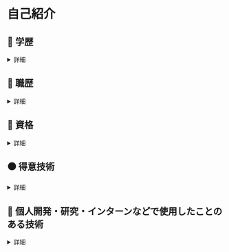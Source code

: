 # 自己紹介
## :school: 学歴
<details><summary>詳細</summary>
2017/4 ~ 2021/9  
**早稲田大学 基幹理工学部 情報理工学科**  
  
2021/9 ~  
**東京大学大学院 情報理工学系研究科 コンピュータ科学専攻**  

</details>

## :office: 職歴
<details><summary>詳細</summary>
  
2018/3~2019/5  
**SOMPOコミュニケーションズ ： コールセンター事故受付窓口**  
損保ジャパン日本興亜の自動車事故受付窓口のコールセンター。お客様の情報や事故状況の聴取、実際に保険対応をする部署への引き継ぎ。　　  
  
2018/7~2021/3  
**家庭教師のトライ ： 家庭教師**  
数・英メインで小・中・高生の指導  
  
2020/12~  
**相席居酒屋 ： 配膳・案内業務**  

2021/9~  
**イベントスタッフ ： 案内業務**  

2021/11~2021/12  
**株式会社Recruit ： バックエンドエンジニア**  
検索エンジン周りの機能追加

2022/2~2022/4  
**株式会社Pixiv ： 機械学習エンジニア**  
画像認識を用いたタグのレコメンド機能開発

2022/5~
**株式会社CyberAgent ： 機械学習エンジニア**  
画像認識を用いたレコメンド機能開発

</details>

## :green_book: 資格
<details><summary>詳細</summary>
- TOEIC 945点
- Atcoder 緑
- AWS AWSソリューションアーキテクトアソシエイト 
</details>

## :black_circle: 得意技術
<details><summary>詳細</summary>
- Python : 個人開発、インターン、研究、競プロなど普段メインで使用
</details>

## :large_blue_circle: 個人開発・研究・インターンなどで使用したことのある技術  
<details><summary>詳細</summary>

### 言語
- Python
  - 数値計算 
    - numpy
    - pandas
    - scipy
    - matplotlib
    - seaborn
  - 機械学習
    - TensorFlow
    - Keras
    - Pytorch
  - NLP
    - mecab
    - gensim
  - CV
    - OpenCV
    - PIL
  - Web
    - Flask
- C 
- C++
  - Opencv
- Java
- Fortran
- Ocaml
- HTML
- CSS
- Javascript
  - Node.js
    - Express 
- SQL
- SPARQL

### DBMS
- MySQL
- PostgreSQL
- Microsoft SQL Server

### cloud
- AWS
  - IAM
  - EC2
  - S3
  - RDS
  - Route 53
  - VPC
  - Cloud9
  - Lambda
  - OpenSearch
    - ElasticSearch
    - Kibana
  - Api Gateway
  - CloudTrail
  - AWS Cost Explorer

- GCP
  - BigQuery
  - Vertex AI Workbench

### OS
- MacOS
- Windows
- Linux
  - Ubuntu
  - CentOS  

### その他
- wordpress
  - cocoon
- Docker
- Git
- Google Colaboratory
- LaTex
- Markdown
- vim
- Matlab

</details>
